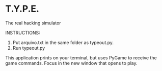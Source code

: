 # T.Y.P.E.
The real hacking simulator

INSTRUCTIONS:

1. Put arquivo.txt in the same folder as typeout.py.
2. Run typeout.py

This application prints on your terminal, but uses PyGame to receive the game commands. Focus in the new window that opens to play.
